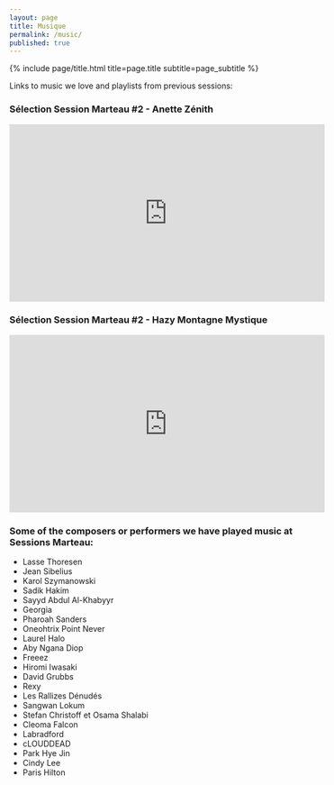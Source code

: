 ```yaml
---
layout: page
title: Musique
permalink: /music/
published: true
---
```


<div class="page" markdown="1">


{% include page/title.html title=page.title subtitle=page_subtitle %}

<!-- ## Some heading  -->

Links to music we love and playlists from previous sessions:

### Sélection Session Marteau #2 - Anette Zénith

<div class="youtube-video">
    <iframe width="560" height="315" src="https://www.youtube.com/embed/videoseries?list=PL3EAGERkrxh1EvoBfMO2sZdOXP2jDODqC" frameborder="0" allow="accelerometer; autoplay; encrypted-media; gyroscope; picture-in-picture" allowfullscreen></iframe>
</div>

### Sélection Session Marteau #2 - Hazy Montagne Mystique

<div class="youtube-video">
    <iframe width="560" height="315" src="https://www.youtube.com/embed/videoseries?list=PL3EAGERkrxh0kWEAnlsFpgFOs_w42Y5lp" frameborder="0" allow="accelerometer; autoplay; encrypted-media; gyroscope; picture-in-picture" allowfullscreen></iframe>
</div>

### Some of the composers or performers we have played music at Sessions Marteau:

- Lasse Thoresen
- Jean Sibelius
- Karol Szymanowski
- Sadik Hakim
- Sayyd Abdul Al-Khabyyr
- Georgia
- Pharoah Sanders
- Oneohtrix Point Never
- Laurel Halo
- Aby Ngana Diop
- Freeez
- Hiromi Iwasaki
- David Grubbs
- Rexy
- Les Rallizes Dénudés
- Sangwan Lokum
- Stefan Christoff et Osama Shalabi
- Cleoma Falcon
- Labradford
- cLOUDDEAD
- Park Hye Jin
- Cindy Lee
- Paris Hilton

</div> 
